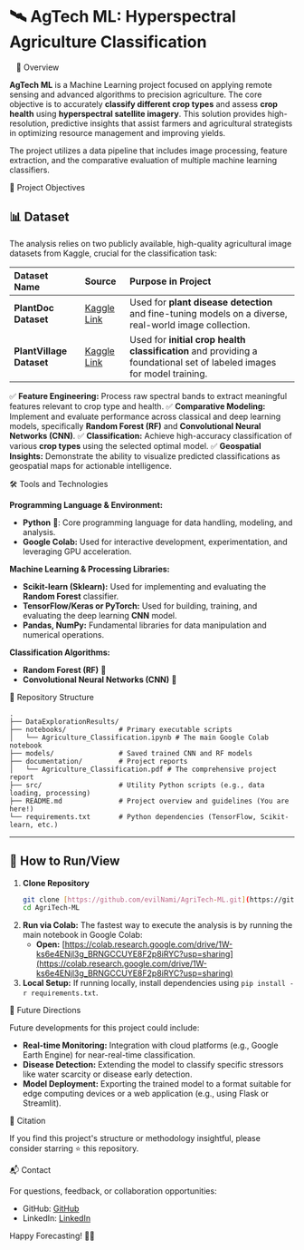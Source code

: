# 🛰️ AgTech ML: Hyperspectral Agriculture Classification

  
🚀 Overview

**AgTech ML** is a Machine Learning project focused on applying remote sensing and advanced algorithms to precision agriculture. The core objective is to accurately **classify different crop types** and assess **crop health** using **hyperspectral satellite imagery**. This solution provides high-resolution, predictive insights that assist farmers and agricultural strategists in optimizing resource management and improving yields.

The project utilizes a data pipeline that includes image processing, feature extraction, and the comparative evaluation of multiple machine learning classifiers.

🎯 Project Objectives

## 📊 Dataset

The analysis relies on two publicly available, high-quality agricultural image datasets from Kaggle, crucial for the classification task:

| Dataset Name | Source | Purpose in Project |
| :--- | :--- | :--- |
| **PlantDoc Dataset** | [Kaggle Link](https://www.kaggle.com/datasets/nirmalsankalana/plantdoc-dataset) | Used for **plant disease detection** and fine-tuning models on a diverse, real-world image collection. |
| **PlantVillage Dataset** | [Kaggle Link](https://www.kaggle.com/datasets/mohitsingh1804/plantvillage) | Used for **initial crop health classification** and providing a foundational set of labeled images for model training. |

✅ **Feature Engineering:** Process raw spectral bands to extract meaningful features relevant to crop type and health.
✅ **Comparative Modeling:** Implement and evaluate performance across classical and deep learning models, specifically **Random Forest (RF)** and **Convolutional Neural Networks (CNN)**.
✅ **Classification:** Achieve high-accuracy classification of various **crop types** using the selected optimal model.
✅ **Geospatial Insights:** Demonstrate the ability to visualize predicted classifications as geospatial maps for actionable intelligence.

🛠️ Tools and Technologies

**Programming Language & Environment:**
* **Python** 🐍: Core programming language for data handling, modeling, and analysis.
* **Google Colab:** Used for interactive development, experimentation, and leveraging GPU acceleration.

**Machine Learning & Processing Libraries:**
* **Scikit-learn (Sklearn):** Used for implementing and evaluating the **Random Forest** classifier.
* **TensorFlow/Keras or PyTorch:** Used for building, training, and evaluating the deep learning **CNN** model.
* **Pandas, NumPy:** Fundamental libraries for data manipulation and numerical operations.

**Classification Algorithms:**
* **Random Forest (RF)** 🌳
* **Convolutional Neural Networks (CNN)** 🧠

📂 Repository Structure
```
.
├── DataExplorationResults/ 
├── notebooks/             # Primary executable scripts
│   └── Agriculture_Classification.ipynb # The main Google Colab notebook
├── models/                # Saved trained CNN and RF models
├── documentation/         # Project reports
│   └── Agriculture_Classification.pdf # The comprehensive project report
├── src/                   # Utility Python scripts (e.g., data loading, processing)
├── README.md              # Project overview and guidelines (You are here!)
└── requirements.txt       # Python dependencies (TensorFlow, Scikit-learn, etc.)
```

---
## 📖 How to Run/View

1.  **Clone Repository**
    ```bash
    git clone [https://github.com/evilNami/AgriTech-ML.git](https://github.com/evilNami/AgriTech-ML.git)
    cd AgriTech-ML 
    ```
2.  **Run via Colab:** The fastest way to execute the analysis is by running the main notebook in Google Colab:
    * **Open:** [https://colab.research.google.com/drive/1W-ks6e4ENjl3g_BRNGCCUYE8F2p8iRYC?usp=sharing](https://colab.research.google.com/drive/1W-ks6e4ENjl3g_BRNGCCUYE8F2p8iRYC?usp=sharing)
3.  **Local Setup:** If running locally, install dependencies using `pip install -r requirements.txt`.

🔮 Future Directions

Future developments for this project could include:

* **Real-time Monitoring:** Integration with cloud platforms (e.g., Google Earth Engine) for near-real-time classification.
* **Disease Detection:** Extending the model to classify specific stressors like water scarcity or disease early detection.
* **Model Deployment:** Exporting the trained model to a format suitable for edge computing devices or a web application (e.g., using Flask or Streamlit).

📜 Citation

If you find this project's structure or methodology insightful, please consider starring ⭐ this repository.

📬 Contact

For questions, feedback, or collaboration opportunities:
* GitHub: [GitHub](https://github.com/evilNami)
* LinkedIn: [LinkedIn](https://www.linkedin.com/in/pradeeptadey/)

Happy Forecasting! 🚀🌱
